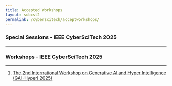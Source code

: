 ```yaml
---
title: Accepted Workshops 
layout: subcst2
permalink: /cyberscitech/acceptworkshops/
---
```



<h3>Special Sessions - IEEE CyberSciTech 2025</h3>
<hr>



<h3>Workshops - IEEE CyberSciTech 2025</h3>
<hr/>
<ol>
<li><a href="https://gai-hyperi.github.io/" target="_new"><u>The 2nd International Workshop on Generative AI and Hyper Intelligence (GAI-HyperI 2025)</u></a></li>
</ol>